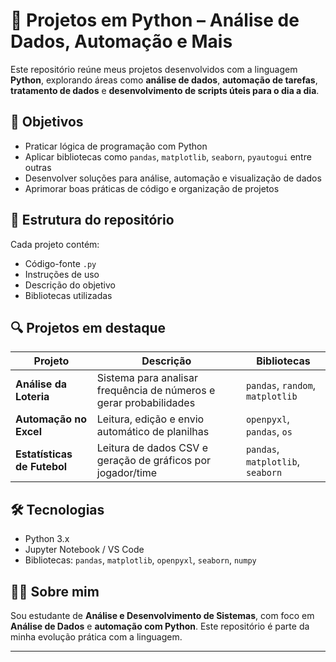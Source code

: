 # 🐍 Projetos em Python – Análise de Dados, Automação e Mais

Este repositório reúne meus projetos desenvolvidos com a linguagem **Python**, explorando áreas como **análise de dados**, **automação de tarefas**, **tratamento de dados** e **desenvolvimento de scripts úteis para o dia a dia**.

## 🎯 Objetivos

- Praticar lógica de programação com Python
- Aplicar bibliotecas como `pandas`, `matplotlib`, `seaborn`, `pyautogui` entre outras
- Desenvolver soluções para análise, automação e visualização de dados
- Aprimorar boas práticas de código e organização de projetos

## 📁 Estrutura do repositório


Cada projeto contém:
- Código-fonte `.py`
- Instruções de uso
- Descrição do objetivo
- Bibliotecas utilizadas

## 🔍 Projetos em destaque

| Projeto | Descrição | Bibliotecas |
|--------|-----------|-------------|
| **Análise da Loteria** | Sistema para analisar frequência de números e gerar probabilidades | `pandas`, `random`, `matplotlib` |
| **Automação no Excel** | Leitura, edição e envio automático de planilhas | `openpyxl`, `pandas`, `os` |
| **Estatísticas de Futebol** | Leitura de dados CSV e geração de gráficos por jogador/time | `pandas`, `matplotlib`, `seaborn` |

## 🛠️ Tecnologias

- Python 3.x
- Jupyter Notebook / VS Code
- Bibliotecas: `pandas`, `matplotlib`, `openpyxl`, `seaborn`, `numpy`

## 👨‍💻 Sobre mim

Sou estudante de **Análise e Desenvolvimento de Sistemas**, com foco em **Análise de Dados** e **automação com Python**. Este repositório é parte da minha evolução prática com a linguagem.

---

